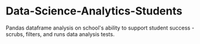 # Data-Science-Analytics-Students
Pandas dataframe analysis on school's ability to support student success - scrubs, filters, and runs data analysis tests.
